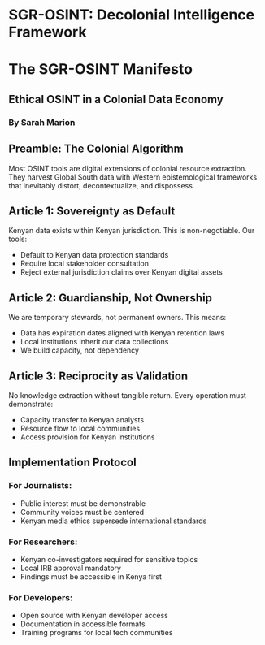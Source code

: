 # SGR-OSINT: Decolonial Intelligence Framework

# The SGR-OSINT Manifesto
## Ethical OSINT in a Colonial Data Economy
### By Sarah Marion

## Preamble: The Colonial Algorithm

Most OSINT tools are digital extensions of colonial resource extraction. They harvest Global South data with Western epistemological frameworks that inevitably distort, decontextualize, and dispossess.

## Article 1: Sovereignty as Default

Kenyan data exists within Kenyan jurisdiction. This is non-negotiable. Our tools:
- Default to Kenyan data protection standards
- Require local stakeholder consultation
- Reject external jurisdiction claims over Kenyan digital assets

## Article 2: Guardianship, Not Ownership

We are temporary stewards, not permanent owners. This means:
- Data has expiration dates aligned with Kenyan retention laws
- Local institutions inherit our data collections
- We build capacity, not dependency

## Article 3: Reciprocity as Validation

No knowledge extraction without tangible return. Every operation must demonstrate:
- Capacity transfer to Kenyan analysts
- Resource flow to local communities
- Access provision for Kenyan institutions

## Implementation Protocol

### For Journalists:
- Public interest must be demonstrable
- Community voices must be centered
- Kenyan media ethics supersede international standards

### For Researchers:
- Kenyan co-investigators required for sensitive topics
- Local IRB approval mandatory
- Findings must be accessible in Kenya first

### For Developers:
- Open source with Kenyan developer access
- Documentation in accessible formats
- Training programs for local tech communities